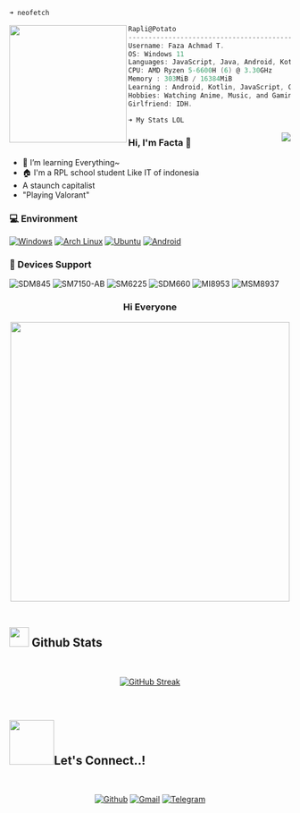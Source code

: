 ```zsh
➜ neofetch
```

<img align="left" src="img/Rias.png" width="210px"/> 

```csharp
Rapli@Potato
---------------------------------------------------
Username: Faza Achmad T.
OS: Windows 11
Languages: JavaScript, Java, Android, Kotlin, Python
CPU: AMD Ryzen 5-6600H (6) @ 3.30GHz
Memory : 303MiB / 16384MiB
Learning : Android, Kotlin, JavaScript, C, C++.
Hobbies: Watching Anime, Music, and Gaming.
Girlfriend: IDH.

```
```zsh
➜ My Stats LOL
```

<img align="right" src="https://bad-apple-github-readme.vercel.app/api?show_bg=1&username=raplivx&include_all_commits=true&show_icons=true&theme=buefy&count_private=true&hide_border=true" />


### Hi, I'm Facta 👋 
- 🌱 I’m learning Everything~
- 🏠 I'm a RPL school student Like IT of indonesia 
- A staunch capitalist
- "Playing Valorant"

### 💻 Environment
[![Windows](https://img.shields.io/badge/Windows-00BBFF?style=flat-square&logo=Windows&logoColor=FFFFFF&labelColor=00BBFF)](https://www.microsoft.com/windows11)
[![Arch Linux](https://img.shields.io/badge/Arch%20Linux-008BFF?style=flat-square&logo=arch-linux&logoColor=FFFFFF&labelColor=008BFF)](https://archlinux.org)
[![Ubuntu](https://img.shields.io/badge/Ubuntu%2022.04.4-dd4814?style=flat-square&logo=ubuntu&logoColor=ffffff)](https://releases.ubuntu.com/21.04/)
[![Android](https://img.shields.io/badge/Android-00C000?style=flat-square&logo=android&logoColor=FFFFFF&labelColor=00C000)](https://www.android.com/android-14/)

### 📱 Devices Support
![SDM845](https://img.shields.io/badge/Xiaomi%20SDM845-ED9121?style=flat-square&logo=xiaomi&logoColor=FFFFFF&labelColor=ED9121)
![SM7150-AB](https://img.shields.io/badge/Xiaomi%20SM7150AB-ED9121?style=flat-square&logo=xiaomi&logoColor=FFFFFF&labelColor=ED9121)
![SM6225](https://img.shields.io/badge/Xiaomi%20SM6225-ED9121?style=flat-square&logo=xiaomi&logoColor=FFFFFF&labelColor=ED9121)
![SDM660](https://img.shields.io/badge/Xiaomi%20SDM660-ED9121?style=flat-square&logo=xiaomi&logoColor=FFFFFF&labelColor=ED9121)
![MI8953](https://img.shields.io/badge/Xiaomi%20MSM8953-ED9121?style=flat-square&logo=xiaomi&logoColor=FFFFFF&labelColor=ED9121)
![MSM8937](https://img.shields.io/badge/Xiaomi%20MSM8937-ED9121?style=flat-square&logo=xiaomi&logoColor=FFFFFF&labelColor=ED9121)

<div align="center"> 
    
### Hi Everyone
<img src=https://moe-counter.es3n1n.eu/get/@raplivx width="500px" />

</div>

<br>

## <img src="https://media.giphy.com/media/cj87CxfRtrUifF3Ryk/giphy.gif" width="35"><b> Github Stats </b>
<br>

<div align="center">

[![GitHub Streak](https://streak-stats.demolab.com/?user=raplivx&theme=youtube-dark)](https://git.io/streak-stats)

</div>

<br>

## <img src="https://media.giphy.com/media/ZkoseoSVGIBmXTnWq8/giphy.gif" width ="80"><b>Let's Connect..!</b>
<br>
<div align='left'>

<p align="center">
  <a href="https://github.com/raplivx"><img alt="Github" title="RapliVX Github" src="https://img.shields.io/badge/GitHub-100000?style=for-the-badge&logo=github&logoColor=white"></a>
  <a href="mailto:raffikun1203@gmail.com"><img alt="Gmail" title="Rapli Gmail" src="https://img.shields.io/badge/Gmail-D14836?style=for-the-badge&logo=gmail&logoColor=white"></a>
  <a href="https://t.me/KamiSkizofrenia"><img alt="Telegram" title="Rapli Telegram" src="https://img.shields.io/badge/Telegram-2CA5E0?style=for-the-badge&logo=telegram&logoColor=white"></a> 
 </p>
</div>

<br>
